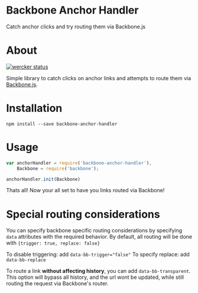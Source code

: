 # Backbone Anchor Handler
Catch anchor clicks and try routing them via Backbone.js

# About
[![wercker status](https://app.wercker.com/status/38960b0e893d351226f3fe365f31caa5/s/master "wercker status")](https://app.wercker.com/project/bykey/38960b0e893d351226f3fe365f31caa5)

Simple library to catch clicks on anchor links and attempts to route them via [Backbone.js](http://backbonejs.org/).

# Installation
```
npm install --save backbone-anchor-handler
```

# Usage
```js
var anchorHandler = require('backbone-anchor-handler'),
    Backbone = require('backbone');

anchorHandler.init(Backbone)
```

Thats all! Now your all set to have you links routed via Backbone!

# Special routing considerations
You can specify backbone specific routing considerations by specifying `data` attributes with the required behavior.
By default, all routing will be done with `{trigger: true, replace: false}`

To disable triggering: add `data-bb-trigger="false"`
To specify replace: add `data-bb-replace`

To route a link **without affecting history**, you can add `data-bb-transparent`.
This option will bypass all history, and the url wont be updated, while still routing the request via Backbone's router. 
